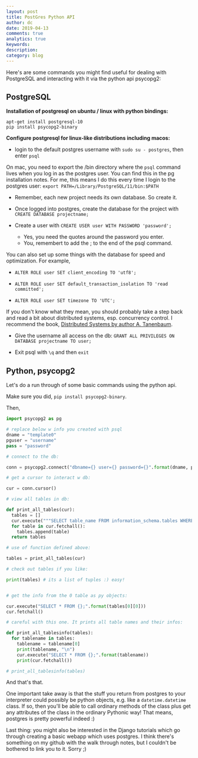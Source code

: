 ```yaml
---
layout: post
title: PostGres Python API
author: dc
date: 2019-04-13
comments: true
analytics: true
keywords:  
description:
category: blog
---
```

Here's are some commands you might find useful for dealing with PostgreSQL and interacting with it via the python api psycopg2:

## PostgreSQL
**Installation of postgresql on ubuntu / linux with python bindings:**

```
apt-get install postgresql-10
pip install psycopg2-binary
```

**Configure postgresql for linux-like distributions including macos:**
* login to the default postgres username with ```sudo su - postgres```, then enter ```psql```

On mac, you need to export the /bin directory where the ```psql``` command lives when you log in as the postgres user. You can find this in the pg installation notes. For me, this means I do this every time I login to the postgres user: ```export PATH=/Library/PostgreSQL/11/bin:$PATH```

* Remember, each new project needs its own database. So create it.

* Once logged into postgres, create the database for the project with ```CREATE DATABASE projectname;```

* Create a user with ```CREATE USER user WITH PASSWORD 'password';```

  * Yes, you need the quotes around the password you enter.
  * You, remembert to add the ; to the end of the psql command.

You can also set up some things with the database for speed and optimization. For example,

* ```ALTER ROLE user SET client_encoding TO 'utf8';```

* ```ALTER ROLE user SET default_transaction_isolation TO 'read committed';```

* ```ALTER ROLE user SET timezone TO 'UTC';```

If you don't know what they mean, you should probably take a step back and read a bit about distributed systems, esp. concurrency control. I recommend the book, [Distributed Systems by author A. Tanenbaum](https://www.distributed-systems.net/index.php/books/distributed-systems-3rd-edition-2017/).

* Give the username all access on the db: ```GRANT ALL PRIVILEGES ON DATABASE projectname TO user;```

* Exit psql with ```\q``` and then ```exit```

## Python, psycopg2
Let's do a run through of some basic commands using the python api.

Make sure you did, ```pip install psycopg2-binary```.

Then,

```python
import psycopg2 as pg

# replace below w info you created with psql
dname = "template0"
pguser = "username"
pass = "password"

# connect to the db:

conn = psycopg2.connect("dbname={} user={} password={}".format(dname, pguser, pass))

# get a cursor to interact w db:

cur = conn.cursor()

# view all tables in db:

def print_all_tables(cur):
  tables = []
  cur.execute("""SELECT table_name FROM information_schema.tables WHERE table_schema = 'public'""")
  for table in cur.fetchall():
    tables.append(table)
  return tables

# use of function defined above:

tables = print_all_tables(cur)

# check out tables if you like:

print(tables) # its a list of tuples :) easy!


# get the info from the 0 table as py objects:

cur.execute("SELECT * FROM {};".format(tables[0][0]))
cur.fetchall()

# careful with this one. It prints all table names and their infos:

def print_all_tablesinfo(tables):
  for tablename in tables:
    tablename = tablename[0]
    print(tablename, "\n")
    cur.execute("SELECT * FROM {};".format(tablename))
    print(cur.fetchall())

# print_all_tablesinfo(tables)

```

And that's that.

One important take away is that the stuff you return from postgres to your interpreter could possibly be python objects, e.g. like a ```datetime.datetime``` class. If so, then you'll be able to call ordinary methods of the class plus get any attributes of the class in the ordinary Pythonic way! That means, postgres is pretty powerful indeed :)

Last thing: you might also be interested in the Django tutorials which go through creating a basic webapp which uses postgres. I think there's something on my github with the walk through notes, but I couldn't be bothered to link you to it. Sorry ;)
